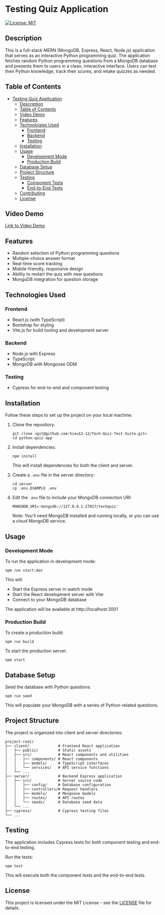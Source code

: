 # Testing Quiz Application

[![License: MIT](https://img.shields.io/badge/License-MIT-yellow.svg)](https://opensource.org/licenses/MIT)

## Description

This is a full-stack MERN (MongoDB, Express, React, Node.js) application that serves as an interactive Python programming quiz. The application fetches random Python programming questions from a MongoDB database and presents them to users in a clean, interactive interface. Users can test their Python knowledge, track their scores, and retake quizzes as needed.

## Table of Contents

- [Testing Quiz Application](#testing-quiz-application)
  - [Description](#description)
  - [Table of Contents](#table-of-contents)
  - [Video Demo](#video-demo)
  - [Features](#features)
  - [Technologies Used](#technologies-used)
    - [Frontend](#frontend)
    - [Backend](#backend)
    - [Testing](#testing)
  - [Installation](#installation)
  - [Usage](#usage)
    - [Development Mode](#development-mode)
    - [Production Build](#production-build)
  - [Database Setup](#database-setup)
  - [Project Structure](#project-structure)
  - [Testing](#testing-1)
    - [Component Tests](#component-tests)
    - [End-to-End Tests](#end-to-end-tests)
  - [Contributing](#contributing)
  - [License](#license)

## Video Demo

[Link to Video Demo](https://www.youtube.com/watch?v=JSgNbwDW7do)

## Features

- Random selection of Python programming questions
- Multiple-choice answer format
- Real-time score tracking
- Mobile-friendly, responsive design
- Ability to restart the quiz with new questions
- MongoDB integration for question storage

## Technologies Used

### Frontend
- React.js (with TypeScript)
- Bootstrap for styling
- Vite.js for build tooling and development server

### Backend
- Node.js with Express
- TypeScript
- MongoDB with Mongoose ODM

### Testing
- Cypress for end-to-end and component testing

## Installation

Follow these steps to set up the project on your local machine:

1. Clone the repository:
   ```
   git clone <git@github.com:hieu12-12/Tech-Quiz-Test-Suite.git>
   cd python-quiz-app
   ```

2. Install dependencies:
   ```
   npm install
   ```

   This will install dependencies for both the client and server.

3. Create a `.env` file in the server directory:
   ```
   cd server
   cp .env.EXAMPLE .env
   ```

4. Edit the `.env` file to include your MongoDB connection URI:
   ```
   MONGODB_URI='mongodb://127.0.0.1:27017/techquiz'
   ```
   
   Note: You'll need MongoDB installed and running locally, or you can use a cloud MongoDB service.

## Usage

### Development Mode

To run the application in development mode:

```
npm run start:dev
```

This will:
- Start the Express server in watch mode
- Start the React development server with Vite
- Connect to your MongoDB database

The application will be available at http://localhost:3001

### Production Build

To create a production build:

```
npm run build
```

To start the production server:

```
npm start
```

## Database Setup

Seed the database with Python questions:

```
npm run seed
```

This will populate your MongoDB with a series of Python-related questions.

## Project Structure

The project is organized into client and server directories:

```
project-root/
├── client/             # Frontend React application
│   ├── public/         # Static assets
│   ├── src/            # React components and utilities
│   │   ├── components/ # React components
│   │   ├── models/     # TypeScript interfaces
│   │   └── services/   # API service functions
│   └── ...
├── server/             # Backend Express application
│   ├── src/            # Server source code
│   │   ├── config/     # Database configuration
│   │   ├── controllers/# Request handlers
│   │   ├── models/     # Mongoose models
│   │   ├── routes/     # API routes
│   │   └── seeds/      # Database seed data
│   └── ...
├── cypress/            # Cypress testing files
└── ...
```

## Testing

The application includes Cypress tests for both component testing and end-to-end testing.

Run the tests:

```
npm test
```

This will execute both the component tests and the end-to-end tests.


## License

This project is licensed under the MIT License - see the [LICENSE](LICENSE) file for details.
